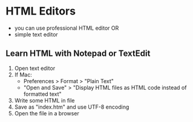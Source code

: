 # HTML Editors

- you can use professional HTML editor OR
- simple text editor

## Learn HTML with Notepad or TextEdit
1. Open text editor
2. If Mac:
    - Preferences > Format > "Plain Text"
    - "Open and Save" > "Display HTML files as HTML code instead of formatted text"
3. Write some HTML in file
4. Save as "index.htm" and use UTF-8 encoding
5. Open the file in a browser